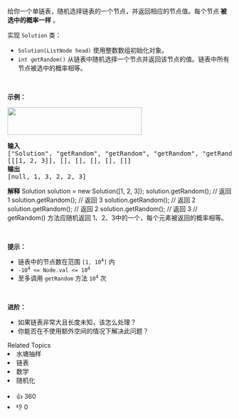 <p>给你一个单链表，随机选择链表的一个节点，并返回相应的节点值。每个节点<strong> 被选中的概率一样</strong> 。</p>

<p>实现 <code>Solution</code> 类：</p>

<ul> 
 <li><code>Solution(ListNode head)</code> 使用整数数组初始化对象。</li> 
 <li><code>int getRandom()</code> 从链表中随机选择一个节点并返回该节点的值。链表中所有节点被选中的概率相等。</li> 
</ul>

<p>&nbsp;</p>

<p><strong>示例：</strong></p> 
<img alt="" src="https://assets.leetcode.com/uploads/2021/03/16/getrand-linked-list.jpg" style="width: 302px; height: 62px;" /> 
<pre>
<strong>输入</strong>
["Solution", "getRandom", "getRandom", "getRandom", "getRandom", "getRandom"]
[[[1, 2, 3]], [], [], [], [], []]
<strong>输出</strong>
[null, 1, 3, 2, 2, 3]
</pre>

<strong>解释</strong>
Solution solution = new Solution([1, 2, 3]);
solution.getRandom(); // 返回 1
solution.getRandom(); // 返回 3
solution.getRandom(); // 返回 2
solution.getRandom(); // 返回 2
solution.getRandom(); // 返回 3
// getRandom() 方法应随机返回 1、2、3中的一个，每个元素被返回的概率相等。</pre>

<p>&nbsp;</p>

<p><strong>提示：</strong></p>

<ul> 
 <li>链表中的节点数在范围 <code>[1, 10<sup>4</sup>]</code> 内</li> 
 <li><code>-10<sup>4</sup> &lt;= Node.val &lt;= 10<sup>4</sup></code></li> 
 <li>至多调用&nbsp;<code>getRandom</code> 方法 <code>10<sup>4</sup></code> 次</li> 
</ul>

<p>&nbsp;</p>

<p><strong>进阶：</strong></p>

<ul> 
 <li>如果链表非常大且长度未知，该怎么处理？</li> 
 <li>你能否在不使用额外空间的情况下解决此问题？</li> 
</ul>

<div><div>Related Topics</div><div><li>水塘抽样</li><li>链表</li><li>数学</li><li>随机化</li></div></div><br><div><li>👍 360</li><li>👎 0</li></div>